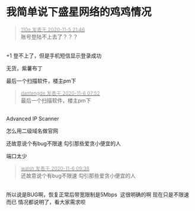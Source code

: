 # 我简单说下盛星网络的鸡鸡情况


<div class="quote"><blockquote><font size="2"><a href="https://www.hostloc.com/forum.php?mod=redirect&amp;goto=findpost&amp;pid=9408929&amp;ptid=762958" target="_blank"><font color="#999999">110e 发表于 2020-11-5 21:46</font></a></font><br />
账号登陆不上去了？？？</blockquote></div><br />
+1 登不上了，但是手机短信显示登录成功

无货，紫薯布丁

最后一个扫描软件，楼主pm下

<div class="quote"><blockquote><font size="2"><a href="https://www.hostloc.com/forum.php?mod=redirect&amp;goto=findpost&amp;pid=9409877&amp;ptid=762958" target="_blank"><font color="#999999">dantengde 发表于 2020-11-6 07:52</font></a></font><br />
最后一个扫描软件，楼主pm下</blockquote></div><br />
Advanced IP Scanner

怎么用二级域名做官网

还故意说个有bug不限速 勾引那些爱贪小便宜的人

端口太少

<div class="quote"><blockquote><font size="2"><a href="https://www.hostloc.com/forum.php?mod=redirect&amp;goto=findpost&amp;pid=9410305&amp;ptid=762958" target="_blank"><font color="#999999">walsh 发表于 2020-11-6 09:38</font></a></font><br />
还故意说个有bug不限速 勾引那些爱贪小便宜的人</blockquote></div><br />
所以说是BUG啊，恢复正常后带宽限制是5Mbps&nbsp;&nbsp;这很明确的啊 现在只是不限速而已 情况都说明了，看大家需求呗
